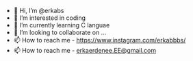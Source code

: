 - 👋 Hi, I’m @erkabs
- 👀 I’m interested in coding
- 🌱 I’m currently learning C languae
- 💞️ I’m looking to collaborate on ...
- 📫 How to reach me - https://www.instagram.com/erkabbbs/
- 📫 How to reach me - erkaerdenee.EE@gmail.com

<!---
erkabs/erkabs is a ✨ special ✨ repository because its `README.md` (this file) appears on your GitHub profile.
You can click the Preview link to take a look at your changes.
--->
